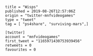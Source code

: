 ```
title = "Wisps"
published = 2019-08-26T12:57:06Z
origin = "twitter-mnfvideogames"
type = "tweet"
tag = [ "ps4share", "surviving-mars",]

[twitter]
account = "mnfvideogames"
first_tweet = "1165971430753939456"
retweets = 0
favourites = 0
```

<p class='image'><img src='https://mnf.m17s.net/2019/08/26/EC5c1elXsAAYigi.jpg' alt=''></p>

